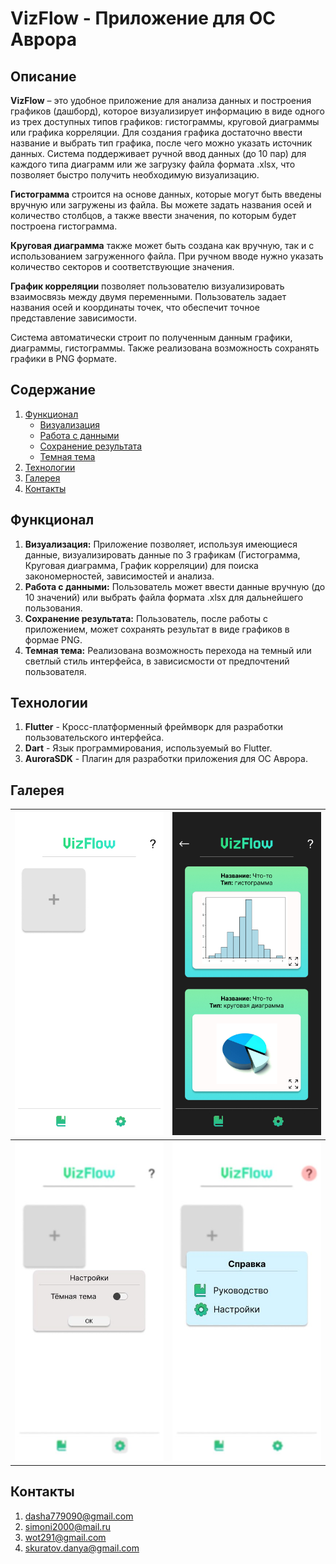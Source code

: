 VizFlow - Приложение для OC Аврора
===

Описание
---

**VizFlow** – это удобное приложение для анализа данных и построения графиков (дашборд), которое визуализирует информацию в виде одного из трех доступных типов графиков: гистограммы, круговой диаграммы или графика корреляции.
Для создания графика достаточно ввести название и выбрать тип графика, после чего можно указать источник данных. Система поддерживает ручной ввод данных (до 10 пар) для каждого типа диаграмм или же загрузку файла формата .xlsx, что позволяет быстро получить необходимую визуализацию.

**Гистограмма** строится на основе данных, которые могут быть введены вручную или загружены из файла. Вы можете задать названия осей и количество столбцов, а также ввести значения, по которым будет построена гистограмма.

**Круговая диаграмма** также может быть создана как вручную, так и с использованием загруженного файла. При ручном вводе нужно указать количество секторов и соответствующие значения.

**График корреляции** позволяет пользователю визуализировать взаимосвязь между двумя переменными. Пользователь задает названия осей и координаты точек, что обеспечит точное представление зависимости.

Система автоматически строит по полученным данным графики, диаграммы, гистограммы. Также реализована возможность сохранять графики в PNG формате.

Содержание
---

1. [Функционал](#функционал)
   - [Визуализация](#визуализация) 
   - [Работа с данными](#работа-с-данными) 
   - [Сохранение результата](#сохранение-результата) 
   - [Темная тема](#темная-тема) 
2. [Технологии](#технологии)
3. [Галерея](#галерея)
4. [Контакты](#контакты)

Функционал
---

1. **Визуализация:** Приложение позволяет, используя имеющиеся данные, визуализировать данные по 3 графикам (Гистограмма, Круговая диаграмма, График корреляции) для поиска закономерностей, зависимостей и анализа.
2. **Работа с данными:** Пользователь может ввести данные вручную (до 10 значений) или выбрать файла формата .xlsx для дальнейшего пользования.
3. **Сохранение результата:** Пользователь, после работы с приложением, может сохранять результат в виде графиков в формае PNG.
4. **Темная тема:** Реализована возможность перехода на темный или светлый стиль интерфейса, в зависисмости от предпочтений пользователя.

Технологии
---

1. **Flutter** - Кросс-платформенный фреймворк для разработки пользовательского интерфейса.
2. **Dart** - Язык программирования, используемый во Flutter.
3. **AuroraSDK** - Плагин для разработки приложения для ОС Аврора.

Галерея
---

| ![1](images/Frame1.jpg) | ![2](images/Frame5d.jpg) |
|:-------------------:|:-------------------:|
| ![3](images/FrameNastr.jpg) | ![4](images/FrameSprav.jpg) |

Контакты
---
 
1. dasha779090@gmail.com
2. simoni2000@mail.ru
3. wot291@gmail.com
4. skuratov.danya@gmail.com
